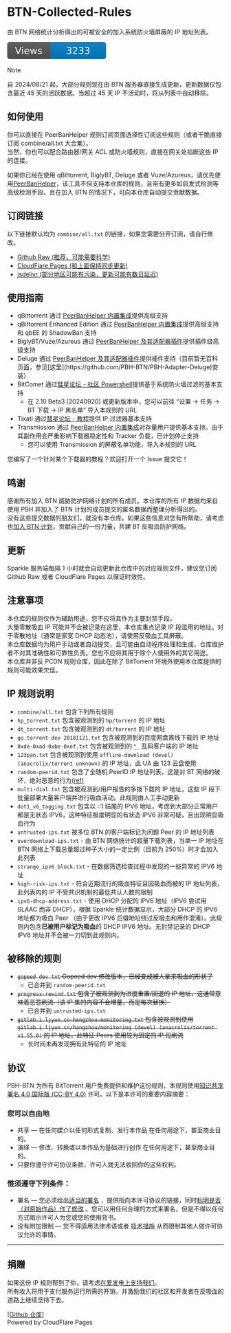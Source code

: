 # BTN-Collected-Rules

由 BTN 网络统计分析得出的可被安全的加入系统防火墙屏蔽的 IP 地址列表。

![page-views](https://raw.githubusercontent.com/PBH-BTN/views-counter/refs/heads/master/svg/792975044/badge.svg)

> [!NOTE]
> 自 2024/08/21 起，大部分规则现在由 BTN 服务器直接生成更新，更新数据仅包含最近 45 天的活跃数据。当超过 45 天 IP 不活动时，将从列表中自动移除。  

## 如何使用

你可以直接在 PeerBanHelper 规则订阅页面选择性订阅这些规则（或者干脆直接订阅 combine/all.txt 大合集）。  
当然，你也可以配合路由器/网关 ACL 或防火墙规则，直接在网关处掐断这些 IP 的连接。  

如果你已经在使用 qBittorrent, BiglyBT, Deluge 或者 Vuze/Azureus，请优先使用[PeerBanHelper](https://github.com/PBH-BTN/PeerBanHelper)，该工具不但支持本仓库的规则，且带有更多如启发式检测等高级检测手段。且在加入 BTN 的情况下，可向本仓库自动提交贡献数据。  


## 订阅链接

以下链接默认均为 `combine/all.txt` 的链接，如果您需要分开订阅，请自行修改。

* [Github Raw (推荐，可能需要科学)](https://raw.githubusercontent.com/PBH-BTN/BTN-Collected-Rules/main/combine/all.txt)
* [CloudFlare Pages (和上面保持同步更新)](https://bcr.pbh-btn.ghorg.ghostchu-services.top/combine/all.txt)
* [jsdelivr (部分地区可能有污染，更新可能有数日延迟)](https://fastly.jsdelivr.net/gh/PBH-BTN/BTN-Collected-Rules@master/combine/all.txt)

## 使用指南

* qBittorrent 通过 [PeerBanHelper 内置集成](https://pbh-btn.github.io/pbh-docs/docs/downloader/qBittorrent)提供高级支持 
* qBittorrent Enhanced Edition 通过 [PeerBanHelper 内置集成](https://pbh-btn.github.io/pbh-docs/docs/downloader/qBittorrentEE)提供高级支持和 qbEE 的 ShadowBan 支持
* BiglyBT/Vuze/Azureus 通过 [PeerBanHelper 及其适配器插件](https://pbh-btn.github.io/pbh-docs/docs/downloader/BiglyBT)提供插件级高级支持
* Deluge 通过 [PeerBanHelper 及其适配器插件]([https://github.com/PBH-BTN/PeerBanHelper](https://pbh-btn.github.io/pbh-docs/docs/downloader/Deluge))提供插件支持（目前暂无百科页面，参见[这里](https://github.com/PBH-BTN/PBH-Adapter-Deluge)安装）
* BitComet 通过[彗星论坛 - 社区 Powershell](https://www.cometbbs.com/t/%E9%80%82%E7%94%A8%E4%BA%8E-bitcomet-%E7%9A%84-btn-%E5%A4%96%E6%8C%82%E8%84%9A%E6%9C%AC%EF%BC%8C%E5%AE%9E%E6%97%B6%E5%8A%A8%E6%80%81%E5%8F%8D%E5%90%B8%E8%A1%80/93875/1)提供基于系统防火墙过滤的基本支持
  * 在 2.10 Beta3 \[20240920\] 或更新版本中，您可以前往 “设置 -> 任务 -> BT 下载 -> IP 黑名单” 导入本规则的 URL 
* Tixati 通过[彗星论坛 - 教程](https://www.cometbbs.com/t/%E6%84%9F%E8%B0%A2%E8%AE%BA%E5%9D%9B%E5%8F%91%E7%9A%84pbh%E8%A7%84%E5%88%99-%E6%90%AD%E9%85%8Dtixati%E7%9A%84ip%E8%BF%87%E6%BB%A4%E5%99%A8%E6%95%88%E6%9E%9C%E6%98%BE%E8%91%97/94202)提供 IP 过滤器基本支持
* Transmission 通过 [PeerBanHelper 内置集成](https://pbh-btn.github.io/pbh-docs/docs/downloader/qBittorrent)对存量用户提供基本支持。由于其副作用会严重影响下载器稳定性和 Tracker 负载，已计划停止支持
  * 您可以使用 Transmission 的屏蔽名单功能，导入本规则的 URL

您编写了一个针对某个下载器的教程？欢迎打开一个 Issue 提交它！

## 鸣谢

感谢所有加入 BTN 威胁防护网络计划的所有成员。本仓库的所有 IP 数据均来自使用 PBH 并加入了 BTN 计划的成员提交的匿名数据而整理分析得出的。  
没有这些提交数据的朋友们，就没有本仓库。如果这些信息对您有所帮助，请考虑也[加入 BTN 计划](https://pbh-btn.github.io/pbh-docs/docs/btn/intro)，贡献自己的一份力量，共建 BT 反吸血防护网络。

## 更新

Sparkle 服务端每隔 1 小时就会自动更新此仓库中的对应规则文件，建议您订阅 Github Raw 或者 CloudFlare Pages 以保证时效性。

## 注意事项

本仓库的规则仅作为辅助用途，您不应将其作为主要封禁手段。  
大量零散吸血 IP 可能并不会被记录在这里，本仓库重点记录 IP 段滥用的地址。对于零散地址（通常是家宽 DHCP 动态池），请使用反吸血工具屏蔽。  
本仓库数据均为用户手动或者自动提交，且可能由自动程序处理和生成，仓库维护者不对其准确性和可靠性负责。您也不应将其用于除个人使用外的其它用途。  
本仓库并非反 PCDN 规则仓库，因此在除了 BitTorrent 环境外使用本仓库提供的规则可能效果欠佳。

## IP 规则说明

* `combine/all.txt` 包含下列所有规则
* `hp_torrent.txt` 包含被观测到的 `hp/torrent` 的 IP 地址
* `dt_torrent.txt` 包含被观测到的 `dt/torrent` 的 IP 地址
* `go.torrent dev 20181121.txt` 包含被观测到的百度网盘离线下载的 IP 地址
* `0xde-0xad-0xbe-0xef.txt` 包含被观测到的 `ޭ__` 乱码客户端的 IP 地址
* `123pan.txt` 包含被观测到使用 `offline-download (devel) (anacrolix/torrent unknown)` 的 IP 地址，此 UA 由 123 云盘使用
* `random-peerid.txt` 包含了全随机 PeerID IP 地址列表，这是对 BT 网络的破坏，绝对恶意的行为[(ref)](https://github.com/PBH-BTN/PeerBanHelper/issues/309)
* `multi-dial.txt` 包含被观测到/用户报告的多拨下载的 IP 地址，这些 IP 段下批量部署大量客户端并进行吸血活动。此规则由人工手动更新
* `dot1_v6_tagging.txt` 包含以 ::1 结尾的 IPV6 地址，考虑到大部分正常用户都是无状态 IPV6，这种特征极度明显的有状态 IPV6 非常可疑，且出现明显吸血行为
* `untrusted-ips.txt` 被多位 BTN 的客户端标记为问题 Peer 的 IP 地址列表
* `overdownload-ips.txt` - 由 BTN 网络统计的超量下载列表，当单一 IP 地址在 BTN 网络上下载总量超过种子大小的一定比例（目前为 250%）时才会加入此列表
* `strange_ipv6_block.txt` - 在数据筛选检查过程中发现的一些异常的 IPV6 地址
* `high-risk-ips.txt` - 符合近期流行的吸血特征且因吸血而被的 IP 地址列表，此列表内的 IP 不受共识机制的最低共认人数的限制
* `ipv6-dhcp-address.txt` - 使用 DHCP 分配的 IPV6 地址（IPV6 尝试用 SLAAC 而非 DHCP），根据 Sparkle 统计数据显示，大部分 DHCP 的 IPV6 地址都为吸血 Peer （由于更改 IPV6 后缀地址绕过反吸血和用作混淆）。此规则内包含**已被用户标记为吸血**的 DHCP IPV6 地址。无封禁记录的 DHCP IPV6 地址并不会被一刀切到此规则内。

## 被移除的规则

* ~~`gopeed dev.txt` Gopeed dev 修改版本，已经变成被人拿来吸血的形状了~~
  * 已合并到 `random-peerid.txt`
* ~~`progress-rewind.txt` 包含了被观测到为进度重置/回退的 IP 地址，这通常意味着恶意刷流（该 IP 集的内容不会增量，而是每次替换）~~
  * 已合并到 `untrusted-ips.txt`
* ~~`gitlab.i.ljyun.cn-hangzhou-monitoring.txt` 包含被观测到使用 `gitlab.i.ljyun.cn/hangzhou/monitoring (devel) (anacrolix/torrent v1.55.0)` 的 IP 地址，此特征 Peers 使用较为固定的 IP 段刷流~~ 
  * 长时间未再发现拥有此特征的 IP 地址

## 协议

PBH-BTN 为所有 BitTorrent 用户免费提供和维护这份规则，本规则使用[知识共享 署名 4.0 国际版 (CC-BY 4.0)](https://creativecommons.org/licenses/by/4.0/deed.zh-hans) 许可。以下是本许可的重要内容摘要：

### 您可以自由地

* 共享 — 在任何媒介以任何形式复制、发行本作品 在任何用途下，甚至商业目的。
* 演绎 — 修改、转换或以本作品为基础进行创作 在任何用途下，甚至商业目的。
* 只要你遵守许可协议条款，许可人就无法收回你的这些权利。

### 惟须遵守下列条件：

* 署名 — 您必须给出[适当的署名](https://creativecommons.org/licenses/by/4.0/deed.zh-hans#ref-appropriate-credit) ，提供指向本许可协议的链接，同时[标明是否（对原始作品）作了修改](https://creativecommons.org/licenses/by/4.0/deed.zh-hans#ref-indicate-changes) 。您可以用任何合理的方式来署名，但是不得以任何方式暗示许可人为您或您的使用背书。
* 没有附加限制 — 您不得适用法律术语或者 [技术措施](https://creativecommons.org/licenses/by/4.0/deed.zh-hans#ref-technological-measures) 从而限制其他人做许可协议允许的事情。
---

## 捐赠

如果这份 IP 规则帮到了你，请考虑[在爱发电上支持我们](https://afdian.com/a/Ghost_chu)。  
所有收入将用于支付服务运行所需的开销，并激励我们的社区和开发者在反吸血的道路上继续坚持下去。

[[Github 仓库]](https://github.com/PBH-BTN/BTN-Collected-Rules)  
Powered by CloudFlare Pages
